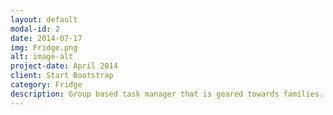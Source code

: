 ```yaml
---
layout: default
modal-id: 2
date: 2014-07-17
img: Fridge.png
alt: image-alt
project-date: April 2014
client: Start Bootstrap
category: Fridge
description: Group based task manager that is geared towards families. You can create groups, add and delete members and assign tasks to either the group or specific members in the group.
---
```

